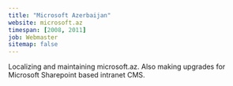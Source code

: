 ```yaml
---
title: "Microsoft Azerbaijan"
website: microsoft.az
timespan: [2008, 2011]
job: Webmaster
sitemap: false
---
```


Localizing and maintaining microsoft.az. Also making upgrades for Microsoft Sharepoint based intranet CMS.
